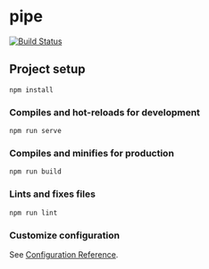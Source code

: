 # pipe
[![Build Status](https://app.travis-ci.com/mbalves1/pipe.svg?branch=main)](https://app.travis-ci.com/mbalves1/pipe)
## Project setup
```
npm install
```

### Compiles and hot-reloads for development
```
npm run serve
```

### Compiles and minifies for production
```
npm run build
```

### Lints and fixes files
```
npm run lint
```

### Customize configuration
See [Configuration Reference](https://cli.vuejs.org/config/).
